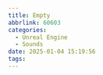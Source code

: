 ```yaml
---
title: Empty
abbrlink: 60603
categories:
  - Unreal Engine
  - Sounds
date: 2025-01-04 15:19:56
tags:
---
```

